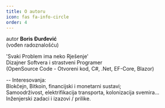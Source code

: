 ```yaml
---
title: O autoru
icon: fas fa-info-circle
order: 4
---
```


autor **Boris Đurđević**<br>
(vođen radoznalošću)<br>

'Svaki Problem ima neko Rješenje'<br>
Dizajner Softvera i strastveni Programer<br>
(OpenSource Code -  Otvoreni kod, C#, .Net, EF-Core, Blazor)

-- Interesovanja:<br>
Blokčejn, Bitkoin, financijski i monetarni sustavi;<br>
Samoodrživost, elektrifikacija transporta, kolonizacija svemira...<br>
Inženjerski zadaci i izazovi / prilike.

